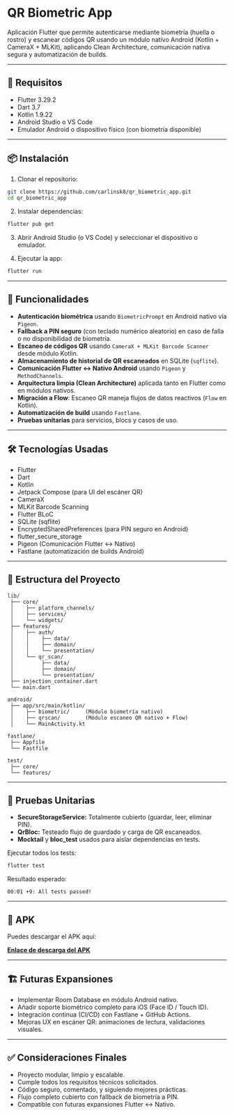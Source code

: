 # QR Biometric App

Aplicación Flutter que permite autenticarse mediante biometría (huella o rostro) y escanear códigos QR usando un módulo nativo Android (Kotlin + CameraX + MLKit), aplicando Clean Architecture, comunicación nativa segura y automatización de builds.

---

## 🚀 Requisitos

- Flutter 3.29.2
- Dart 3.7
- Kotlin 1.9.22
- Android Studio o VS Code
- Emulador Android o dispositivo físico (con biometría disponible)

---

## 📦 Instalación

1. Clonar el repositorio:

```bash
git clone https://github.com/carlinsk8/qr_biometric_app.git
cd qr_biometric_app
```

2. Instalar dependencias:

```bash
flutter pub get
```

3. Abrir Android Studio (o VS Code) y seleccionar el dispositivo o emulador.

4. Ejecutar la app:

```bash
flutter run
```

---

## 📸 Funcionalidades

- **Autenticación biométrica** usando `BiometricPrompt` en Android nativo vía `Pigeon`.
- **Fallback a PIN seguro** (con teclado numérico aleatorio) en caso de falla o no disponibilidad de biometría.
- **Escaneo de códigos QR** usando `CameraX + MLKit Barcode Scanner` desde módulo Kotlin.
- **Almacenamiento de historial de QR escaneados** en SQLite (`sqflite`).
- **Comunicación Flutter ↔️ Nativo Android** usando `Pigeon` y `MethodChannels`.
- **Arquitectura limpia (Clean Architecture)** aplicada tanto en Flutter como en módulos nativos.
- **Migración a Flow**: Escaneo QR maneja flujos de datos reactivos (`Flow` en Kotlin).
- **Automatización de build** usando `Fastlane`.
- **Pruebas unitarias** para servicios, blocs y casos de uso.

---

## 🛠️ Tecnologías Usadas

- Flutter
- Dart
- Kotlin
- Jetpack Compose (para UI del escáner QR)
- CameraX
- MLKit Barcode Scanning
- Flutter BLoC
- SQLite (sqflite)
- EncryptedSharedPreferences (para PIN seguro en Android)
- flutter_secure_storage
- Pigeon (Comunicación Flutter ↔️ Nativo)
- Fastlane (automatización de builds Android)

---

## 🧹 Estructura del Proyecto

```
lib/
 ├── core/
 │    ├── platform_channels/
 │    ├── services/
 │    └── widgets/
 ├── features/
 │    ├── auth/
 │    │    ├── data/
 │    │    ├── domain/
 │    │    └── presentation/
 │    └── qr_scan/
 │         ├── data/
 │         ├── domain/
 │         └── presentation/
 ├── injection_container.dart
 └── main.dart

android/
 ├── app/src/main/kotlin/
 │    ├── biometric/     (Módulo biometría nativo)
 │    ├── qrscan/        (Módulo escaneo QR nativo + Flow)
 │    └── MainActivity.kt

fastlane/
 ├── Appfile
 └── Fastfile

test/
 ├── core/
 └── features/
```

---

## 🧪 Pruebas Unitarias

- **SecureStorageService:** Totalmente cubierto (guardar, leer, eliminar PIN).
- **QrBloc:** Testeado flujo de guardado y carga de QR escaneados.
- **Mocktail** y **bloc_test** usados para aislar dependencias en tests.

Ejecutar todos los tests:

```bash
flutter test
```

Resultado esperado:

```
00:01 +9: All tests passed!
```

---

## 📲 APK

Puedes descargar el APK aquí:

**[Enlace de descarga del APK](https://drive.google.com/file/d/1T-ndKczW8ZdF48PfVr8xdwAFJAK_LiOq/view?usp=sharing)**

---

## 🏗️ Futuras Expansiones

- Implementar Room Database en módulo Android nativo.
- Añadir soporte biométrico completo para iOS (Face ID / Touch ID).
- Integración continua (CI/CD) con Fastlane + GitHub Actions.
- Mejoras UX en escáner QR: animaciones de lectura, validaciones visuales.

---

## ✅ Consideraciones Finales

- Proyecto modular, limpio y escalable.
- Cumple todos los requisitos técnicos solicitados.
- Código seguro, comentado, y siguiendo mejores prácticas.
- Flujo completo cubierto con fallback de biometría a PIN.
- Compatible con futuras expansiones Flutter ↔️ Nativo.

